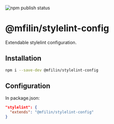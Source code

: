 ![npm publish status](https://github.com/Gortyser/stylelint-config/actions/workflows/npm-publish.yml/badge.svg)

# @mfilin/stylelint-config

Extendable stylelint configuration.

## Installation

```bash
npm i --save-dev @mfilin/stylelint-config
```

## Configuration

In package.json:

```json
"stylelint": {
  "extends": "@mfilin/stylelint-config"
}
```
